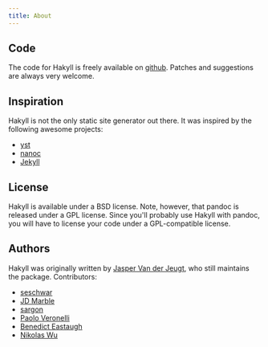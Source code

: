 ```yaml
---
title: About
---
```


## Code

The code for Hakyll is freely available on
[github](http://github.com/jaspervdj/Hakyll/). Patches and suggestions are
always very welcome.

## Inspiration

Hakyll is not the only static site generator out there. It was inspired by the
following awesome projects:

- [yst](http://github.com/jgm/yst)
- [nanoc](http://nanoc.stoneship.org/)
- [Jekyll](http://jekyllrb.com/)

## License

Hakyll is available under a BSD license. Note, however, that pandoc is
released under a GPL license. Since you'll probably use Hakyll with pandoc,
you will have to license your code under a GPL-compatible license.

## Authors

Hakyll was originally written by [Jasper Van der Jeugt](http://jaspervdj.be),
who still maintains the package. Contributors:

- [seschwar](http://github.com/seschwar)
- [JD Marble](http://github.com/jdmarble)
- [sargon](http://github.com/sargon)
- [Paolo Veronelli](http://github.com/paolino)
- [Benedict Eastaugh](http://extralogical.net/)
- [Nikolas Wu](http://zenzike.com/)

